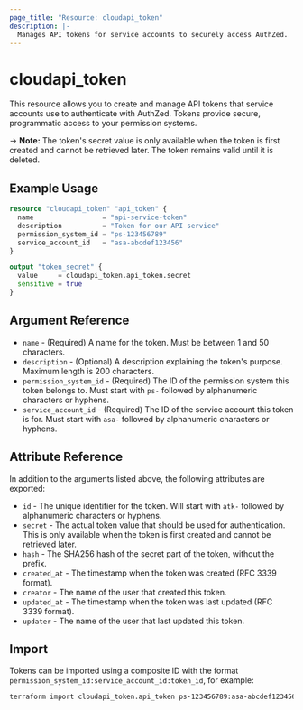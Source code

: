 ```yaml
---
page_title: "Resource: cloudapi_token"
description: |-
  Manages API tokens for service accounts to securely access AuthZed.
---
```


# cloudapi_token

This resource allows you to create and manage API tokens that service accounts use to authenticate with AuthZed. Tokens provide secure, programmatic access to your permission systems.

-> **Note:** The token's secret value is only available when the token is first created and cannot be retrieved later. The token remains valid until it is deleted.

## Example Usage

```terraform
resource "cloudapi_token" "api_token" {
  name                 = "api-service-token"
  description          = "Token for our API service"
  permission_system_id = "ps-123456789"
  service_account_id   = "asa-abcdef123456"
}

output "token_secret" {
  value     = cloudapi_token.api_token.secret
  sensitive = true
}
```

## Argument Reference

* `name` - (Required) A name for the token. Must be between 1 and 50 characters.
* `description` - (Optional) A description explaining the token's purpose. Maximum length is 200 characters.
* `permission_system_id` - (Required) The ID of the permission system this token belongs to. Must start with `ps-` followed by alphanumeric characters or hyphens.
* `service_account_id` - (Required) The ID of the service account this token is for. Must start with `asa-` followed by alphanumeric characters or hyphens.

## Attribute Reference

In addition to the arguments listed above, the following attributes are exported:

* `id` - The unique identifier for the token. Will start with `atk-` followed by alphanumeric characters or hyphens.
* `secret` - The actual token value that should be used for authentication. This is only available when the token is first created and cannot be retrieved later.
* `hash` - The SHA256 hash of the secret part of the token, without the prefix.
* `created_at` - The timestamp when the token was created (RFC 3339 format).
* `creator` - The name of the user that created this token.
* `updated_at` - The timestamp when the token was last updated (RFC 3339 format).
* `updater` - The name of the user that last updated this token.

## Import

Tokens can be imported using a composite ID with the format `permission_system_id:service_account_id:token_id`, for example:

```bash
terraform import cloudapi_token.api_token ps-123456789:asa-abcdef123456:atk-987654321
``` 
